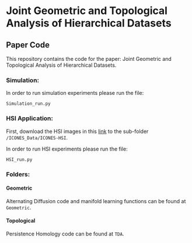 # Joint Geometric and Topological Analysis of Hierarchical Datasets
## Paper Code

This repository contains the code for the paper: Joint Geometric and Topological Analysis of Hierarchical Datasets.

### Simulation:
In order to run simulation experiments please run the file:

```Simulation_run.py```

### HSI Application:
First, download the HSI images in this [link](http://xlim-sic.labo.univ-poitiers.fr/datasets/ICONES-HSI) to the sub-folder  ```/ICONES_Data/ICONES-HSI```.

In order to run HSI experiments please run the file:

```HSI_run.py```

### Folders:
#### Geometric
Alternating Diffusion code and manifold learning functions can be found at ```Geometric```.

#### Topological
Persistence Homology code can be found at ```TDA```.
